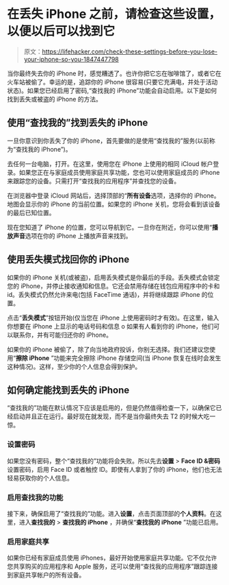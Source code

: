 # 在丢失 iPhone 之前，请检查这些设置，以便以后可以找到它

> 原文：<https://lifehacker.com/check-these-settings-before-you-lose-your-iphone-so-you-1847447798>

当你最终失去你的 iPhone 时，感觉糟透了。也许你把它忘在咖啡馆了，或者它在火车站被偷了。幸运的是，追踪你的 iPhone 很容易(只要它充满电，并处于活动状态)。如果您已经启用了密码,“查找我的 iPhone”功能会自动启用。以下是如何找到丢失或被盗的 iPhone 的方法。



## 使用“查找我的”找到丢失的 iPhone

一旦你意识到你丢失了你的 iPhone，首先要做的是使用“查找我的”服务(以前称为“查找我的 iPhone”)。

去任何一台电脑，打开。在这里，使用您在 iPhone 上使用的相同 iCloud 帐户登录。如果您正在与家庭成员使用家庭共享功能，您也可以使用家庭成员的 iPhone 来跟踪您的设备。只需打开“查找我的应用程序”并查找您的设备。

在浏览器中登录 iCloud 网站后，选择顶部的“**所有设备**选项，选择你的 iPhone。地图会显示你的 iPhone 的当前位置。如果您的 iPhone 关机，您将会看到该设备的最后已知位置。

现在您知道了 iPhone 的位置，您可以导航到它。一旦你在附近，你可以使用“**播放声音**选项在你的 iPhone 上播放声音来找到。

## 使用丢失模式找回你的 iPhone

如果你的 iPhone 关机(或被盗)，启用丢失模式是你最后的手段。丢失模式会锁定您的 iPhone，并停止接收通知和信息。它还会禁用存储在钱包应用程序中的卡和 id。丢失模式仍然允许来电(包括 FaceTime 通话)，并将继续跟踪 iPhone 的位置。

点击“**丢失模式**”按钮开始(仅当您在 iPhone 上使用密码时才有效)。在这里，输入你想要在 iPhone 上显示的电话号码和信息 o 如果有人看到你的 iPhone，他们可以联系你，并有可能归还你的 iPhone。

如果你的 iPhone 被偷了，除了向当地政府投诉，你别无选择。我们还建议您使用“**擦除 iPhone** ”功能来完全擦除 iPhone 存储空间(当 iPhone 恢复在线时会发生这种情况)。这样，至少你的个人信息会得到保护。

## 如何确定能找到丢失的 iPhone

“查找我的”功能在默认情况下应该是启用的，但是仍然值得检查一下，以确保它已经启动并且正在运行。最好现在就发现，而不是当你最终失去 T2 的时候大吃一惊。

### 设置密码

如果您没有密码，整个“查找我的”功能将会失败。所以先去**设置** > **Face ID &密码**设置密码，启用 Face ID 或者触控 ID。即使有人拿到了你的 iPhone，他们也无法轻易获取你的个人信息。

### 启用查找我的功能

接下来，确保启用了“查找我的”功能。进入**设置**，点击页面顶部的**个人资料**。在这里，进入**查找我的** > **查找我的 iPhone** ，并确保“**查找我的 iPhone** ”功能已启用。

### 启用家庭共享

如果你已经有家庭成员使用 iPhones，最好开始使用家庭共享功能。它不仅允许您共享购买的应用程序和 Apple 服务，还可以使用“查找我的应用程序”跟踪连接到家庭共享帐户的所有设备。